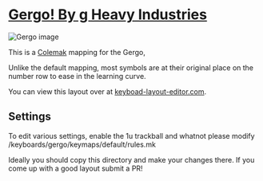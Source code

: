 # [Gergo! By g Heavy Industries](http://gboards.ca)

![Gergo image](https://4.bp.blogspot.com/-889nMXxgSM0/XCNxwnO5kUI/AAAAAAAA6mI/tZbWgZVCBW0dyZOCGJDkjN06DVax7j8XwCLcBGAs/s1600/48422820_967732713413298_485744639215665152_n.jpg)

This is a [Colemak](https://colemak.com/) mapping for the Gergo, 

Unlike the default mapping, most symbols are at their original place on the number row to ease in the
learning curve.

You can view this layout over at
[keyboad-layout-editor.com](http://www.keyboard-layout-editor.com/#/gists/f04d6a3b0cd3db91407c51f7ba36aeb3).

## Settings
To edit various settings, enable the 1u trackball and whatnot please modify /keyboards/gergo/keymaps/default/rules.mk

Ideally you should copy this directory and make your changes there. If you come up with a good layout submit a PR!
